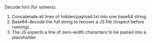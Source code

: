 Decode hint (for solvers):

1) Concatenate all lines of hidden/payload.txt into one base64 string.
2) Base64-decode the full string to recover a JS file (inspect before running).
3) The JS expects a line of zero-width characters to be pasted into a placeholder.


